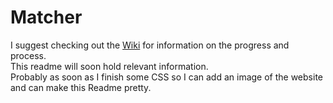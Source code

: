 # Matcher

I suggest checking out the [Wiki](https://github.com/DanielvandeVelde/Matcher/wiki) for information on the progress and process.  
This readme will soon hold relevant information.  
Probably as soon as I finish some CSS so I can add an image of the website and can make this Readme pretty.
